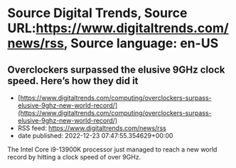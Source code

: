 # Source Digital Trends, Source URL:https://www.digitaltrends.com/news/rss, Source language: en-US

## Overclockers surpassed the elusive 9GHz clock speed. Here’s how they did it
 - [https://www.digitaltrends.com/computing/overclockers-surpass-elusive-9ghz-new-world-record/](https://www.digitaltrends.com/computing/overclockers-surpass-elusive-9ghz-new-world-record/)
 - RSS feed: https://www.digitaltrends.com/news/rss
 - date published: 2022-12-23 07:47:55.354629+00:00

The Intel Core i9-13900K processor just managed to reach a new world record by hitting a clock speed of over 9GHz.
